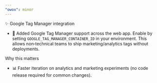 ```yaml
---
"owox": minor
---
```


✨ Google Tag Manager integration

- 🚀 Added Google Tag Manager support across the web app. Enable by setting `GOOGLE_TAG_MANAGER_CONTAINER_ID` in your environment. This allows non‑technical teams to ship marketing/analytics tags without deployments.

Why this matters
- 📊 Faster iteration on analytics and marketing experiments (no code release required for common changes).
